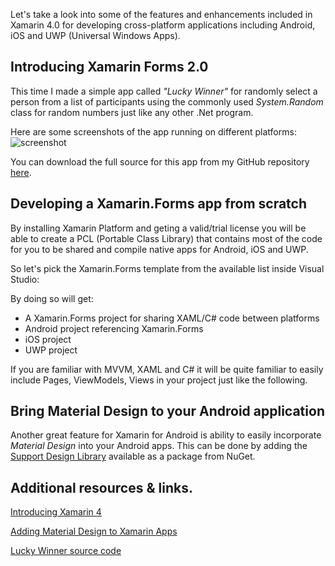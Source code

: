 Let's take a look into some of the features and enhancements included in Xamarin 4.0 for developing cross-platform applications including Android, iOS and UWP (Universal Windows Apps). 

## Introducing Xamarin Forms 2.0

This time I made a simple app called *"Lucky Winner"* for randomly select a person from a list of participants using the commonly used *System.Random* class for random numbers just like any other .Net program. 

Here are some screenshots of the app running on different platforms:
![screenshot](http://stvansolano.github.io/2015/12/01/Xamarin4-has-everything-you-need-to-create-great-mobile-apps)

You can download the full source for this app from my GitHub repository [here](https://github.com/stvansolano/lucky-winner).

## Developing a Xamarin.Forms app from scratch
By installing Xamarin Platform and geting a valid/trial license you will be able to create a PCL (Portable Class Library) that contains most of the code for you to be shared and compile native apps for Android, iOS and UWP. 

So let's pick the Xamarin.Forms template from the available list inside Visual Studio:

By doing so will get:
- A Xamarin.Forms project for sharing XAML/C# code between platforms
- Android project referencing Xamarin.Forms
- iOS project
- UWP project

If you are familiar with MVVM, XAML and C# it will be quite familiar to easily include Pages, ViewModels, Views in your project just like the following.

## Bring Material Design to your Android application 
Another great feature for Xamarin for Android is ability to easily incorporate *Material Design* into your Android apps. This can be done by adding the [Support Design Library](https://components.xamarin.com/gettingstarted/xamandroidsupportdesign) available as a package from NuGet.

## Additional resources & links.
[Introducing Xamarin 4](https://blog.xamarin.com/introducing-xamarin-4/)

[Adding Material Design to Xamarin Apps](https://blog.xamarin.com/introduction-to-android-material-design/)

[Lucky Winner source code](https://github.com/stvansolano/lucky-winner)

